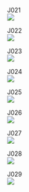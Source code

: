 J021 <br>
<img src = "https://github.com/min06150315/Javapgmstudio/blob/main/src/week6/screenshots/J021.png">

J022 <br>
<img src = "https://github.com/min06150315/Javapgmstudio/blob/main/src/week6/screenshots/J022.png">

J023 <br>
<img src = "https://github.com/min06150315/Javapgmstudio/blob/main/src/week6/screenshots/J023.png">

J024 <br>
<img src = "https://github.com/min06150315/Javapgmstudio/blob/main/src/week6/screenshots/J024.png">

J025 <br>
<img src = "https://github.com/min06150315/Javapgmstudio/blob/main/src/week6/screenshots/J025.png">

J026 <br>
<img src = "https://github.com/min06150315/Javapgmstudio/blob/main/src/week6/screenshots/J026.png">

J027 <br>
<img src = "https://github.com/min06150315/Javapgmstudio/blob/main/src/week6/screenshots/J027.png">

J028 <br>
<img src = "https://github.com/min06150315/Javapgmstudio/blob/main/src/week6/screenshots/J028.png">

J029 <br>
<img src = "https://github.com/min06150315/Javapgmstudio/blob/main/src/week6/screenshots/J029.png">
